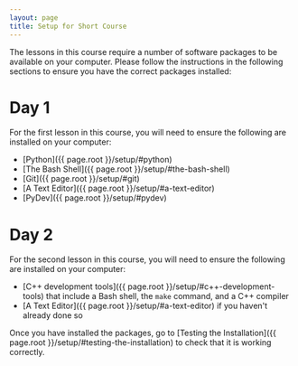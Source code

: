 ```yaml
---
layout: page
title: Setup for Short Course
---
```


The lessons in this course require a number of software packages to be available on your computer. Please follow
the instructions in the following sections to ensure you have the correct packages installed:

# Day 1

For the first lesson in this course, you will need to ensure the following are installed on your computer:

* [Python]({{ page.root }}/setup/#python)
* [The Bash Shell]({{ page.root }}/setup/#the-bash-shell)
* [Git]({{ page.root }}/setup/#git)
* [A Text Editor]({{ page.root }}/setup/#a-text-editor)
* [PyDev]({{ page.root }}/setup/#pydev)

# Day 2

For the second lesson in this course, you will need to ensure the following are installed on your computer:

* [C++ development tools]({{ page.root }}/setup/#c++-development-tools) that include a Bash shell, the `make` command, and a C++ compiler
* [A Text Editor]({{ page.root }}/setup/#a-text-editor) if you haven't already done so

Once you have installed the packages, go to [Testing the Installation]({{ page.root }}/setup/#testing-the-installation) to check that
it is working correctly.
